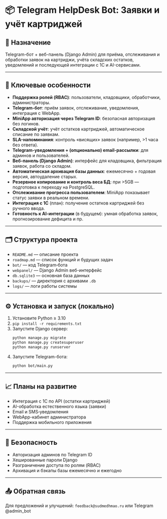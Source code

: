 # 📦 Telegram HelpDesk Bot: Заявки и учёт картриджей

## 🔧 Назначение
Telegram-бот + веб-панель (Django Admin) для приёма, отслеживания и обработки заявок на картриджи, учёта складских остатков, уведомлений и последующей интеграции с 1С и AI-сервисами.

---

## 🔑 Ключевые особенности

- **Поддержка ролей (RBAC)**: пользователи, кладовщики, обработчики, администраторы.
- **Telegram‑бот**: приём заявок, отслеживание, уведомления, интеграция с WebApp.
- **MiniApp авторизация через Telegram ID**: безопасная авторизация без логинов.
- **Складской учёт**: учёт остатков картриджей, автоматическое списание по заявкам.
- **SLA-напоминания**: контроль «висящих» заявок (например, >1 часа без ответа).
- **Telegram-уведомления + (опционально) email-рассылки**: для админов и пользователей.
- **Веб-панель (Django Admin)**: интерфейс для кладовщика, фильтрация заявок, работа со складом.
- **Автоматическая архивация базы данных**: ежемесячно + годовая версия, автоудаление старых.
- **Резервное копирование и контроль веса БД**: при >5GB — подготовка к переходу на PostgreSQL.
- **Отслеживание прогресса пользователем**: MiniApp показывает статус заявки в реальном времени.
- **Интеграция с 1С** (план): получение остатков картриджей без ручного ввода.
- **Готовность к AI‑интеграции** (в будущем): умная обработка заявок, прогнозирование дефицита и пр.

---

## 🗂 Структура проекта

- `README.md` — описание проекта
- `roadmap.md` — список функций и будущих задач
- `bot/` — код Telegram‑бота
- `webpanel/` — Django Admin веб-интерфейс
- `db.sqlite3` — основная база данных
- `backups/` — директория с архивами `.db`
- `logs/` — логи работы системы

---

## ⚙️ Установка и запуск (локально)

1. Установите Python ≥ 3.10
2. `pip install -r requirements.txt`
3. Запустите Django сервер:
   ```bash
   python manage.py migrate
   python manage.py createsuperuser
   python manage.py runserver
   ```
4. Запустите Telegram-бота:
   ```bash
   python bot/main.py
   ```

---

## 📈 Планы на развитие

- Интеграция с 1С по API (остатки картриджей)
- AI-обработка естественного языка (заявки)
- Email и SMS‑уведомления
- WebApp-кабинет администратора
- Поддержка мобильного приложения

---

## 🔐 Безопасность

- Авторизация админов по Telegram ID
- Хешированные пароли Django
- Разграничение доступа по ролям (RBAC)
- Архивация и бэкапы базы ежемесячно и ежегодно

---

## 📤 Обратная связь

Для предложений и улучшений: `feedback@sudmedhmao.ru` или Telegram @admin_bot
